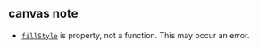 ## canvas note

- [`fillStyle`](https://developer.mozilla.org/en-US/docs/Web/API/CanvasRenderingContext2D/fillStyle) is property, not a function. This may occur an error.